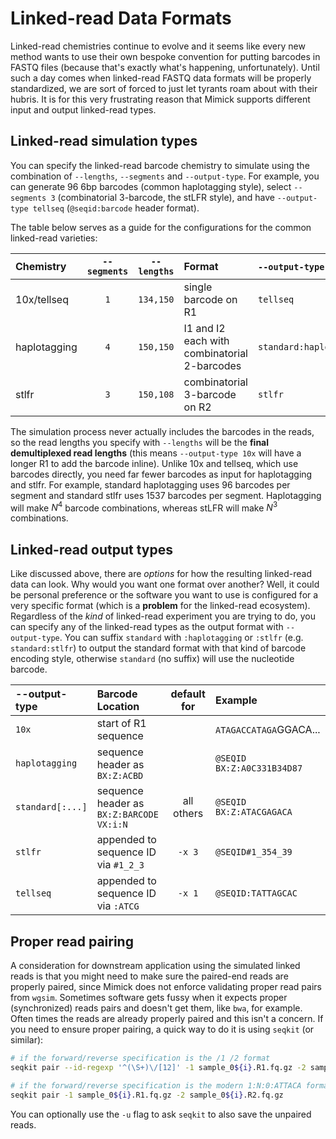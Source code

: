 # Linked-read Data Formats

Linked-read chemistries continue to evolve and it seems like every new method wants to use their own bespoke
convention for putting barcodes in FASTQ files (because that's exactly what's happening, unfortunately). Until
such a day comes when linked-read FASTQ data formats will be properly standardized, we are sort of forced to just let
tyrants roam about with their hubris. It is for this very frustrating reason that Mimick supports different
input and output linked-read types.

## Linked-read simulation types
You can specify the linked-read barcode chemistry to simulate using the combination of `--lengths`, `--segments` and
`--output-type`. For example, you can generate 96 6bp barcodes (common haplotagging style), select `--segments 3`
(combinatorial 3-barcode, the stLFR style), and have `--output-type tellseq` (`@seqid:barcode` header format).

The table below serves as a guide for the configurations for the common linked-read varieties: 

| Chemistry    | `--segments` | `--lengths` | Format                                       | `--output-type` default |
|:-------------|:------------:|:-----------:|:---------------------------------------------|:------------------------|
| 10x/tellseq  |     `1`      |  `134,150`  | single barcode on R1                         | `tellseq`               |
| haplotagging |     `4`      |  `150,150`  | I1 and I2 each with combinatorial 2-barcodes | `standard:haplotagging` |
| stlfr        |     `3`      |  `150,108`  | combinatorial 3-barcode on R2                | `stlfr`                 |

The simulation process never actually includes the barcodes in the reads, so the read lengths you
specify with `--lengths` will be the **final demultiplexed read lengths** (this means `--output-type 10x` will
have a longer R1 to add the barcode inline). Unlike 10x and tellseq, which use barcodes directly,
you need far fewer barcodes as input for haplotagging and stlfr. For example, standard haplotagging uses 96
barcodes per segment and standard stlfr uses 1537 barcodes per segment. Haplotagging will make $N^4$ barcode combinations,
whereas stLFR will make $N^3$ combinations.

## Linked-read output types
Like discussed above, there are _options_ for how the resulting linked-read data can look. Why would you want one
format over another? Well, it could be personal preference or the software you want to use is configured for a very
specific format (which is a **problem** for the linked-read ecosystem). Regardless of the _kind_ of linked-read
experiment you are trying to do, you can specify any of the linked-read types as the output format with `--output-type`.
You can suffix `standard` with `:haplotagging` or `:stlfr` (e.g. `standard:stlfr`) to output the standard format
with that kind of barcode encoding style, otherwise `standard` (no suffix) will use the nucleotide barcode.

| --output-type    | Barcode Location                         | default for | Example                    |
|:-----------------|:-----------------------------------------|:-----------:|:---------------------------|
| `10x`            | start of R1 sequence                     |             | `ATAGACCATAGA`GGACA...     |
| `haplotagging`   | sequence header as `BX:Z:ACBD`           |             | `@SEQID BX:Z:A0C331B34D87` |
| `standard[:...]` | sequence header as `BX:Z:BARCODE VX:i:N` | all others  | `@SEQID BX:Z:ATACGAGACA`   |
| `stlfr`          | appended to sequence ID via `#1_2_3`     | `-x 3`      | `@SEQID#1_354_39`          |
| `tellseq`        | appended to sequence ID via `:ATCG`      | `-x 1`      | `@SEQID:TATTAGCAC`         |

## Proper read pairing
A consideration for downstream application using the simulated linked reads is that you might need to
make sure the paired-end reads are properly paired, since Mimick does not enforce validating proper
read pairs from `wgsim`. Sometimes software gets fussy when it expects proper (synchronized) reads pairs
and doesn't get them, like `bwa`, for example. Often times the reads are already properly paired and this isn't
a concern. If you need to ensure proper pairing, a quick way to do it is using `seqkit` (or similar):

```bash
# if the forward/reverse specification is the /1 /2 format
seqkit pair --id-regexp '^(\S+)\/[12]' -1 sample_0${i}.R1.fq.gz -2 sample_0${i}.R2.fq.gz

# if the forward/reverse specification is the modern 1:N:0:ATTACA format
seqkit pair -1 sample_0${i}.R1.fq.gz -2 sample_0${i}.R2.fq.gz
```
You can optionally use the `-u` flag to ask `seqkit` to also save the unpaired reads.